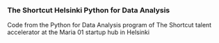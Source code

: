 ### The Shortcut Helsinki Python for Data Analysis
Code from the Python for Data Analysis program of The Shortcut talent accelerator at the Maria 01 startup hub in Helsinki
